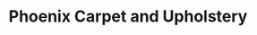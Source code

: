 ---
title: "Phoenix Carpet and Upholstery"
url: /phoenix/phoenix-carpet-and-upholstery/
shop: carpet
---